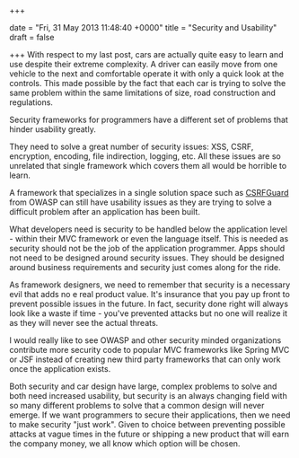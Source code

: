 +++
 
date = "Fri, 31 May 2013 11:48:40 +0000"
title = "Security and Usability"
draft = false
 
+++
With respect to my last post, cars are actually quite easy to learn and use despite their extreme complexity. A driver can easily move from one vehicle to the next and comfortable operate it with only a quick look at the controls. This made possible by the fact that each car is trying to solve the same problem within the same limitations of size, road construction and regulations. 

Security frameworks for programmers have a different set of problems that hinder usability greatly. 

They need to solve a great number of security issues: XSS, CSRF, encryption, encoding, file indirection, logging, etc. All these issues are so unrelated that single framework which covers them all would be horrible to learn. 

A framework that specializes in a single solution space such as <a href="https://www.owasp.org/index.php/Category:OWASP_CSRFGuard_Project">CSRFGuard</a> from OWASP can still have usability issues as they are trying to solve a difficult problem after an application has been built. 

What developers need is security to be handled below the application level - within their MVC framework or even the language itself. This is needed as security should not be the job of the application programmer. Apps should not need to be designed around security issues. They should be designed around business requirements and security just comes along for the ride. 

As framework designers, we need to remember that security is a necessary evil that adds no e real product value. It's insurance that you pay up front to prevent possible issues in the future. In fact, security done right will always look like a waste if time - you've prevented attacks but no one will realize it as they will never see the actual threats. 

I would really like to see OWASP and other security minded organizations contribute more security code to popular MVC frameworks like Spring MVC or JSF instead of creating new third party frameworks that can only work once the application exists. 

Both security and car design have large, complex problems to solve and both need increased usability, but security is an always changing field with so many different problems to solve that a common design will never emerge. If we want programmers to secure their applications, then we need to make security "just work". Given to choice between preventing possible attacks at vague times in the future or shipping a new product that will earn the company money, we all know which option will be chosen.
